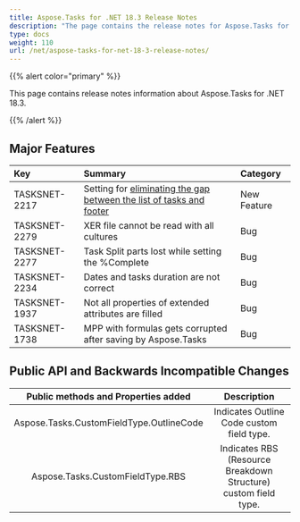```yaml
---
title: Aspose.Tasks for .NET 18.3 Release Notes
description: "The page contains the release notes for Aspose.Tasks for .NET 18.3."
type: docs
weight: 110
url: /net/aspose-tasks-for-net-18-3-release-notes/
---
```


{{% alert color="primary" %}} 

This page contains release notes information about Aspose.Tasks for .NET 18.3.

{{% /alert %}} 
## **Major Features**

|**Key**|**Summary**|**Category**|
| :- | :- | :- |
|TASKSNET-2217|Setting for [eliminating the gap between the list of tasks and footer](/tasks/net/reduce-gap-between-tasks-list-and-footer/)|New Feature|
|TASKSNET-2279|XER file cannot be read with all cultures|Bug|
|TASKSNET-2277|Task Split parts lost while setting the %Complete|Bug|
|TASKSNET-2234|Dates and tasks duration are not correct|Bug|
|TASKSNET-1937|Not all properties of extended attributes are filled|Bug|
|TASKSNET-1738|MPP with formulas gets corrupted after saving by Aspose.Tasks|Bug|
## **Public API and Backwards Incompatible Changes**

|**Public methods and Properties added**|**Description**|
| :-: | :-: |
|Aspose.Tasks.CustomFieldType.OutlineCode|Indicates Outline Code custom field type.|
|Aspose.Tasks.CustomFieldType.RBS|Indicates RBS (Resource Breakdown Structure) custom field type.|

